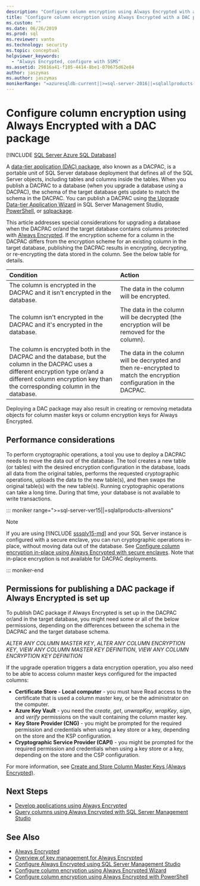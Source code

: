 ```yaml
---
description: "Configure column encryption using Always Encrypted with a DAC package"
title: "Configure column encryption using Always Encrypted with a DAC package   | Microsoft Docs"
ms.custom: ""
ms.date: 06/26/2019
ms.prod: sql
ms.reviewer: vanto
ms.technology: security
ms.topic: conceptual
helpviewer_keywords: 
  - "Always Encrypted, configure with SSMS"
ms.assetid: 29816a41-f105-4414-8be1-070675d62e84
author: jaszymas
ms.author: jaszymas
monikerRange: "=azuresqldb-current||>=sql-server-2016||=sqlallproducts-allversions||>=sql-server-linux-2017||=azuresqldb-mi-current"
---
```

# Configure column encryption using Always Encrypted with a DAC package 
[!INCLUDE [SQL Server Azure SQL Database](../../../includes/applies-to-version/sql-asdb.md)]

A [data-tier application (DAC) package](../../data-tier-applications/data-tier-applications.md), also known as a DACPAC, is a portable unit of SQL Server database deployment that defines all of the SQL Server objects, including tables and columns inside the tables. When you publish a DACPAC to a database (when you upgrade a database using a DACPAC), the schema of the target database gets update to match the schema in the DACPAC. You can publish a DACPAC using [the Upgrade Data-tier Application Wizard](../../data-tier-applications/upgrade-a-data-tier-application.md#UsingDACUpgradeWizard) in SQL Server Management Studio, [PowerShell](../../data-tier-applications/upgrade-a-data-tier-application.md#UpgradeDACPowerShell), or [sqlpackage](../../../tools/sqlpackage.md#publish-parameters-properties-and-sqlcmd-variables).

This article addresses special considerations for upgrading a database when the DACPAC or/and the target database contains columns protected with [Always Encrypted](always-encrypted-database-engine.md). If the encryption scheme for a column in the DACPAC differs from the encryption scheme for an existing column in the target database, publishing the DACPAC results in encrypting, decrypting, or re-encrypting the data stored in the column. See the below table for details.

| Condition|Action|
|:---|:---|
|The column is encrypted in the DACPAC and it isn't encrypted in the database.| The data in the column will be encrypted.|
|The column isn't encrypted in the DACPAC and it's encrypted in the database.| The data in the column will be decrypted (the encryption will be removed for the column).|
| The column is encrypted both in the DACPAC and the database, but the column in the DACPAC uses a different encryption type or/and a different column encryption key than the corresponding column in the database.|The data in the column will be decrypted and then re-encrypted to match the encryption configuration in the DACPAC.|

Deploying a DAC package may also result in creating or removing metadata objects for column master keys or column encryption keys for Always Encrypted.

## Performance considerations
To perform cryptographic operations, a tool you use to deploy a DACPAC needs to move the data out of the database. The tool creates a new table (or tables) with the desired encryption configuration in the database, loads all data from the original tables, performs the requested cryptographic operations, uploads the data to the new table(s), and then swaps the original table(s) with the new table(s). Running cryptographic operations can take a long time. During that time, your database is not available to write transactions. 

::: moniker range=">=sql-server-ver15||=sqlallproducts-allversions"

> [!NOTE]
> If you are using [!INCLUDE [sssqlv15-md](../../../includes/sssqlv15-md.md)] and your SQL Server instance is configured with a secure enclave, you can run cryptographic operations in-place, without moving data out of the database. See [Configure column encryption in-place using Always Encrypted with secure enclaves](always-encrypted-enclaves-configure-encryption.md). Note that in-place encryption is not available for DACPAC deployments.

::: moniker-end

## Permissions for publishing a DAC package if Always Encrypted is set up

To publish DAC package if Always Encrypted is set up in the DACPAC or/and in the target database, you might need some or all of the below permissions, depending on the differences between the schema in the DACPAC and the target database schema.

*ALTER ANY COLUMN MASTER KEY*, *ALTER ANY COLUMN ENCRYPTION KEY*, *VIEW ANY COLUMN MASTER KEY DEFINITION*, *VIEW ANY COLUMN ENCRYPTION KEY DEFINITION*

If the upgrade operation triggers a data encryption operation, you also need to be able to access column master keys configured for the impacted columns:

- **Certificate Store - Local computer** - you must have Read access to the certificate that is used a column master key, or be the administrator on the computer.
- **Azure Key Vault** - you need the *create*, *get*, *unwrapKey*, *wrapKey*, *sign*, and *verify* permissions on the vault containing the column master key.
- **Key Store Provider (CNG)** - you might be prompted for the required permission and credentials when using a key store or a key, depending on the store and the KSP configuration.
- **Cryptographic Service Provider (CAPI)** - you might be prompted for the required permission and credentials when using a key store or a key, depending on the store and the CSP configuration.

For more information, see [Create and Store Column Master Keys (Always Encrypted)](../../../relational-databases/security/encryption/create-and-store-column-master-keys-always-encrypted.md). 

 
## Next Steps
- [Develop applications using Always Encrypted](always-encrypted-client-development.md)
- [Query columns using Always Encrypted with SQL Server Management Studio](always-encrypted-query-columns-ssms.md)

## See Also  
 - [Always Encrypted](../../../relational-databases/security/encryption/always-encrypted-database-engine.md)
 - [Overview of key management for Always Encrypted](overview-of-key-management-for-always-encrypted.md) 
 - [Configure Always Encrypted using SQL Server Management Studio](configure-always-encrypted-using-sql-server-management-studio.md)
 - [Configure column encryption using Always Encrypted Wizard](always-encrypted-wizard.md)
 - [Configure column encryption using Always Encrypted with PowerShell](configure-column-encryption-using-powershell.md)
 

